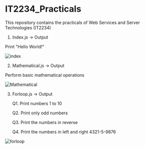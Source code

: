 # IT2234_Practicals
This repository contains the practicals of Web Services and Server Technologies (IT2234)

1. Index.js -> Output

  Print "Hello World!"

![index](https://github.com/user-attachments/assets/da1f5f83-f6fd-4fff-94ee-5d80a3f93982)


2. Mathematical.js -> Output

  Perform basic mathematical operations

![Mathematical](https://github.com/user-attachments/assets/2245853c-58f6-4988-8edb-90fe423b1100)



3. Forloop.js -> Output

     Q1. Print numbers 1 to 10

     Q2. Print only odd numbers

     Q3. Print the numbers in reverse

     Q4. Print the numbers in left and right 4321-5-9876

![forloop](https://github.com/user-attachments/assets/82e68887-dcdf-4b70-887f-a6e454add16c)
